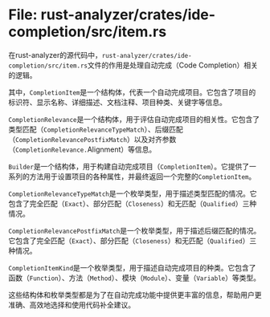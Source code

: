 # File: rust-analyzer/crates/ide-completion/src/item.rs

在rust-analyzer的源代码中，`rust-analyzer/crates/ide-completion/src/item.rs`文件的作用是处理自动完成（Code Completion）相关的逻辑。

其中，`CompletionItem`是一个结构体，代表一个自动完成项目。它包含了项目的标识符、显示名称、详细描述、文档注释、项目种类、关键字等信息。

 `CompletionRelevance`是一个结构体，用于评估自动完成项目的相关性。它包含了类型匹配（`CompletionRelevanceTypeMatch`）、后缀匹配（`CompletionRelevancePostfixMatch`）以及对齐参数（`CompletionRelevance.`Alignment）等信息。

`Builder`是一个结构体，用于构建自动完成项目（`CompletionItem`）。它提供了一系列的方法用于设置项目的各种属性，并最终返回一个完整的`CompletionItem`。

`CompletionRelevanceTypeMatch`是一个枚举类型，用于描述类型匹配的情况。它包含了完全匹配（`Exact`）、部分匹配（`Closeness`）和无匹配（`Qualified`）三种情况。

`CompletionRelevancePostfixMatch`是一个枚举类型，用于描述后缀匹配的情况。它包含了完全匹配（`Exact`）、部分匹配（`Closeness`）和无匹配（`Qualified`）三种情况。

`CompletionItemKind`是一个枚举类型，用于描述自动完成项目的种类。它包含了函数（`Function`）、方法（`Method`）、模块（`Module`）、变量（`Variable`）等类型。

这些结构体和枚举类型都是为了在自动完成功能中提供更丰富的信息，帮助用户更准确、高效地选择和使用代码补全建议。

